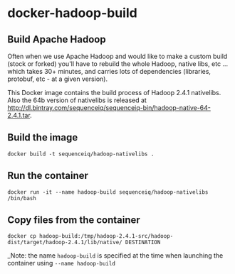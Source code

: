 docker-hadoop-build
===================

## Build Apache Hadoop
Often when we use Apache Hadoop and would like to make a custom build (stock or forked) you'll have to rebuild the whole Hadoop, native libs, etc ... which takes 30+ minutes, and carries lots of dependencies (libraries, protobuf, etc - at a given version).

This Docker image contains the build process of Hadoop 2.4.1 nativelibs. Also the 64b version of nativelibs is released at http://dl.bintray.com/sequenceiq/sequenceiq-bin/hadoop-native-64-2.4.1.tar.

## Build the image 
```
docker build -t sequenceiq/hadoop-nativelibs .
```

## Run the container
```
docker run -it --name hadoop-build sequenceiq/hadoop-nativelibs /bin/bash
```

## Copy files from the container
```
docker cp hadoop-build:/tmp/hadoop-2.4.1-src/hadoop-dist/target/hadoop-2.4.1/lib/native/ DESTINATION
```

_Note: the name `hadoop-build` is specified at the time when launching the container using `--name hadoop-build`
